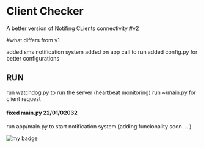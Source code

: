 # Client Checker

A better version of Notifing CLients connectivity #v2

#what differs from v1

added sms notification system
added on app call to run
added config.py for better configurations 

## RUN

run watchdog.py to run the server (heartbeat monitoring)
run ~/main.py for client request 
#### fixed main.py 22/01/02032
run app/main.py to start notification system  (adding funcionality soon ...  )



![my badge](https://img.shields.io/static/v1?label=github&message=clientchecker&color=green)

